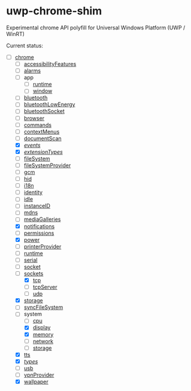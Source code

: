 # uwp-chrome-shim
Experimental chrome API polyfill for Universal Windows Platform (UWP / WinRT)

Current status:

- [ ] [chrome](https://developer.chrome.com/apps/api_index)
  - [ ] [accessibilityFeatures](https://developer.chrome.com/apps/accessibilityFeatures)
  - [ ] [alarms](https://developer.chrome.com/apps/alarms)
  - [ ] app
    - [ ] [runtime](https://developer.chrome.com/apps/app_runtime)
    - [ ] [window](https://developer.chrome.com/apps/app_window)
  - [ ] [bluetooth](https://developer.chrome.com/apps/bluetooth)
  - [ ] [bluetoothLowEnergy](https://developer.chrome.com/apps/bluetoothLowEnergy)
  - [ ] [bluetoothSocket](https://developer.chrome.com/apps/bluetoothSocket)
  - [ ] [browser](https://developer.chrome.com/apps/browser)
  - [ ] [commands](https://developer.chrome.com/apps/commands)
  - [ ] [contextMenus](https://developer.chrome.com/apps/contextMenus)
  - [ ] [documentScan](https://developer.chrome.com/apps/documentScan)
  - [x] [*events*](https://developer.chrome.com/apps/events)
  - [x] [*extensionTypes*](https://developer.chrome.com/apps/extensionTypes)
  - [ ] [fileSystem](https://developer.chrome.com/apps/fileSystem)
  - [ ] [fileSystemProvider](https://developer.chrome.com/apps/fileSystemProvider)
  - [ ] [gcm](https://developer.chrome.com/apps/gcm)
  - [ ] [hid](https://developer.chrome.com/apps/hid)
  - [ ] [i18n](https://developer.chrome.com/apps/i18n)
  - [ ] [identity](https://developer.chrome.com/apps/identity)
  - [ ] [idle](https://developer.chrome.com/apps/idle)
  - [ ] [instanceID](https://developer.chrome.com/apps/instanceID)
  - [ ] [mdns](https://developer.chrome.com/apps/mdns)
  - [ ] [mediaGalleries](https://developer.chrome.com/apps/mediaGalleries)
  - [x] [notifications](https://developer.chrome.com/apps/notifications)
  - [ ] [permissions](https://developer.chrome.com/apps/permissions)
  - [x] [power](https://developer.chrome.com/apps/power)
  - [ ] [printerProvider](https://developer.chrome.com/apps/printerProvider)
  - [ ] [runtime](https://developer.chrome.com/apps/runtime)
  - [ ] [serial](https://developer.chrome.com/apps/serial)
  - [ ] [socket](https://developer.chrome.com/apps/socket)
  - [ ] [sockets](https://developer.chrome.com/apps/sockets)
    - [x] [tcp](https://developer.chrome.com/apps/sockets_tcp)
    - [ ] [tcpServer](https://developer.chrome.com/apps/sockets_tcpServer)
    - [ ] [udp](https://developer.chrome.com/apps/sockets_udp)
  - [x] [storage](https://developer.chrome.com/apps/storage)
  - [ ] [syncFileSystem](https://developer.chrome.com/apps/syncFileSystem)
  - [ ] system
    - [ ] [cpu](https://developer.chrome.com/apps/system_cpu)
    - [x] [display](https://developer.chrome.com/apps/system_display)
    - [x] [memory](https://developer.chrome.com/apps/system_memory)
    - [ ] [network](https://developer.chrome.com/apps/system_network)
    - [ ] [storage](https://developer.chrome.com/apps/system_storage)
  - [x] [tts](https://developer.chrome.com/apps/tts)
  - [x] [*types*](https://developer.chrome.com/apps/types)
  - [ ] [usb](https://developer.chrome.com/apps/usb)
  - [ ] [vpnProvider](https://developer.chrome.com/apps/vpnProvider)
  - [x] [wallpaper](https://developer.chrome.com/apps/wallpaper)
